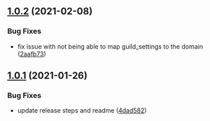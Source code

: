 ## [1.0.2](https://github.com/amanzanero/cronnouncer/compare/v1.0.1...v1.0.2) (2021-02-08)


### Bug Fixes

* fix issue with not being able to map guild_settings to the domain ([2aafb73](https://github.com/amanzanero/cronnouncer/commit/2aafb734784663ed98336dbe924f9ba111dd68d6))

## [1.0.1](https://github.com/amanzanero/cronnouncer/compare/v1.0.0...v1.0.1) (2021-01-26)


### Bug Fixes

* update release steps and readme ([4dad582](https://github.com/amanzanero/cronnouncer/commit/4dad582b961271b8eea1d52e2d1fe522f478c10d))
